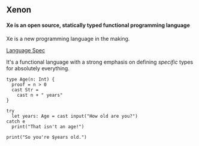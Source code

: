 ## Xenon
#### Xe is an open source, statically typed functional programming language

Xe is a new programming language in the making.

[Language Spec](http://xe.lightblub.xyz/)

It's a functional language with a strong emphasis on defining _specific_ types
for absolutely everything.

```xe
type Age(n: Int) {
  proof = n > 0
  cast Str =
    cast n + " years"
}

try
  let years: Age = cast input("How old are you?")
catch e
  print("That isn't an age!")

print("So you're $years old.")
```
